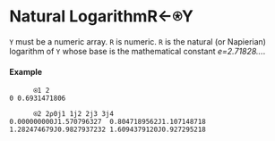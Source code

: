 




<h1 class="heading"><span class="name">Natural Logarithm</span><span class="command">R←⍟Y</span></h1>

`Y` must be a numeric array. `R` is numeric.  `R` is the natural (or Napierian) logarithm of `Y` whose base is the mathematical constant *e=2.71828...*.

#### Example
```apl
      ⍟1 2
0 0.6931471806
 
      ⍟2 2⍴0j1 1j2 2j3 3j4
0.000000000J1.570796327  0.8047189562J1.107148718
1.282474679J0.9827937232 1.6094379120J0.927295218
```



